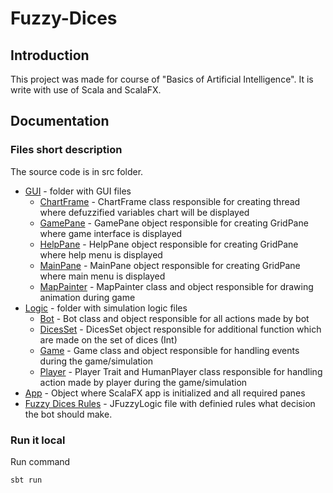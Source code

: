 # Fuzzy-Dices

## Introduction 

This project was made for course of "Basics of Artificial Intelligence". It is write with use of Scala and ScalaFX.

## Documentation

### Files short description

The source code is in src folder.

* [GUI](src/main/scala/example/GUI) - folder with GUI files
  * [ChartFrame](src/main/scala/example/GUI/ChartFrame.scala) - ChartFrame class responsible for creating thread where defuzzified variables chart will be displayed
  * [GamePane](src/main/scala/example/GUI/GamePane.scala) - GamePane object responsible for creating GridPane where game interface is displayed
  * [HelpPane](src/main/scala/example/GUI/HelpPane.scala) - HelpPane object responsible for creating GridPane where help menu is displayed
  * [MainPane](src/main/scala/example/GUI/MainPane.scala) - MainPane object responsible for creating GridPane where main menu is displayed
  * [MapPainter](src/main/scala/example/GUI/MapPainter.scala) - MapPainter class and object responsible for drawing animation during game  
* [Logic](src/main/scala/example/Logic) - folder with simulation logic files
  * [Bot](src/main/scala/example/Logic/Bot.scala) - Bot class and object responsible for all actions made by bot
  * [DicesSet](src/main/scala/example/Logic/DicesSet.scala) - DicesSet object responsible for additional function which are made on the set of dices (Int)
  * [Game](src/main/scala/example/Logic/Game.scala) - Game class and object responsible for handling events during the game/simulation
  * [Player](src/main/scala/example/Logic/Player.scala) - Player Trait and HumanPlayer class responsible for handling action made by player during the game/simulation  
* [App](src/main/scala/example/App.scala) - Object where ScalaFX app is initialized and all required panes
* [Fuzzy Dices Rules](fuzzy_dices.fcl) - JFuzzyLogic file with definied rules what decision the bot should make.

  
### Run it local

Run command
```
sbt run
```






